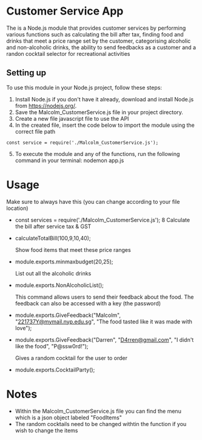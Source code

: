 # Customer Service App

The is a Node.js module that provides customer services by performing various functions such as calculating the bill after tax, finding food and drinks that meet a price range set by the customer, categorising alcoholic and non-alcoholic drinks, the ability to send feedbacks as a customer and a randon cocktail selector for recreational activities

## Setting up

To use this module in your Node.js project, follow these steps:

1. Install Node.js if you don't have it already, download and install Node.js from https://nodejs.org/.
2. Save the Malcolm_CustomerService.js file in your project directory.
3. Create a new file javascript file to use the API
4. In the created file, insert the code below to import the module using the correct file path
```
const service = require('./Malcolm_CustomerService.js');
```
5. To execute the module and any of the functions, run the following command in your terminal:
nodemon app.js

# Usage

   Make sure to always have this (you can change according to your file location)
- const services = require('./Malcolm_CustomerService.js');
8 
  Calculate the bill after service tax & GST
- calculateTotalBill(100,9,10,40);

  Show food items that meet these price ranges
- module.exports.minmaxbudget(20,25);

  List out all the alcoholic drinks
- module.exports.NonAlcoholicList();

  This command allows users to send their feedback about the food. The feedback can also be accessed with a key (the password)
- module.exports.GiveFeedback("Malcolm",  "221737Y@mymail.nyp.edu.sg", "The food tasted like it was made with love");
- module.exports.GiveFeedback("Darren", "D4rren@gmail.com", "I didn't like the food", "P@ssw0rd!");

  Gives a random cocktail for the user to order
- module.exports.CocktailParty();

# Notes

- Within the Malcolm_CustomerService.js file you can find the menu which is a json object labeled "FoodItems"
- The random cocktails need to be changed withtin the function if you wish to change the items